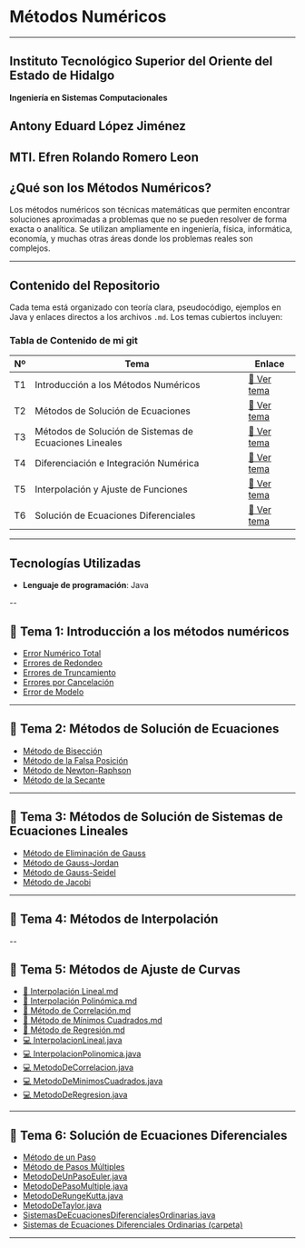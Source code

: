  #  Métodos Numéricos

---

## Instituto Tecnológico Superior del Oriente del Estado de Hidalgo  

**Ingeniería en Sistemas Computacionales**

**Antony Eduard López Jiménez**
--
**MTI. Efren Rolando Romero Leon**
---

##  ¿Qué son los Métodos Numéricos?

Los métodos numéricos son técnicas matemáticas que permiten encontrar soluciones aproximadas a problemas que no se pueden resolver de forma exacta o analítica. Se utilizan ampliamente en ingeniería, física, informática, economía, y muchas otras áreas donde los problemas reales son complejos.

---

##  Contenido del Repositorio 

Cada tema está organizado con teoría clara, pseudocódigo, ejemplos en Java y enlaces directos a los archivos `.md`. Los temas cubiertos incluyen:

###  Tabla de Contenido de mi git

| Nº | Tema                                                   | Enlace                                                                                                                                                               |
| -- | ------------------------------------------------------ | -------------------------------------------------------------------------------------------------------------------------------------------------------------------- |
| T1 | Introducción a los Métodos Numéricos                   | [📘 Ver tema](https://github.com/ANTONY2812/M-todosNum-ricosLalo/blob/main/T1%20-%20Introducci%C3%B3n%20a%20los%20m%C3%A9todos%20num%C3%A9ricos/)                    |
| T2 | Métodos de Solución de Ecuaciones                      | [📘 Ver tema](https://github.com/ANTONY2812/M-todosNum-ricosLalo/blob/main/T2%20-%20M%C3%A9todos%20de%20Soluci%C3%B3n%20de%20Ecuaciones/)                            |
| T3 | Métodos de Solución de Sistemas de Ecuaciones Lineales | [📘 Ver tema](https://github.com/ANTONY2812/M-todosNum-ricosLalo/blob/main/T3%20-%20M%C3%A9todos%20de%20Soluci%C3%B3n%20de%20Sistemas%20de%20Ecuaciones%20Lineales/) |
| T4 | Diferenciación e Integración Numérica                  | [📘 Ver tema](https://github.com/ANTONY2812/M-todosNum-ricosLalo/blob/main/T4%20-%20Diferenciaci%C3%B3n%20e%20Integraci%C3%B3n%20Num%C3%A9rica/)                     |
| T5 | Interpolación y Ajuste de Funciones                    | [📘 Ver tema](https://github.com/ANTONY2812/M-todosNum-ricosLalo/blob/main/T5%20-%20Interpolaci%C3%B3n%20y%20Ajuste%20de%20Funciones/)                               |
| T6 | Solución de Ecuaciones Diferenciales                   | [📘 Ver tema](https://github.com/ANTONY2812/M-todosNum-ricosLalo/blob/main/T6%20-%20Soluci%C3%B3n%20de%20Ecuaciones%20Diferenciales/)                                |

---

## Tecnologías Utilizadas

- **Lenguaje de programación**: Java 

--

## 📘 Tema 1: Introducción a los métodos numéricos

- [Error Numérico Total](https://github.com/ANTONY2812/M-todosNum-ricosLalo/blob/main/T1%20-%20Introducci%C3%B3n%20a%20los%20m%C3%A9todos%20num%C3%A9ricos/Error%20Num%C3%A9rico%20Total.md)
- [Errores de Redondeo](https://github.com/ANTONY2812/M-todosNum-ricosLalo/blob/main/T1%20-%20Introducci%C3%B3n%20a%20los%20m%C3%A9todos%20num%C3%A9ricos/Errores%20de%20Redondeo.md)
- [Errores de Truncamiento](https://github.com/ANTONY2812/M-todosNum-ricosLalo/blob/main/T1%20-%20Introducci%C3%B3n%20a%20los%20m%C3%A9todos%20num%C3%A9ricos/Errores%20de%20Truncamiento.md)
- [Errores por Cancelación](https://github.com/ANTONY2812/M-todosNum-ricosLalo/blob/main/T1%20-%20Introducci%C3%B3n%20a%20los%20m%C3%A9todos%20num%C3%A9ricos/Errores%20por%20Cancelaci%C3%B3n.md)
- [Error de Modelo](https://github.com/ANTONY2812/M-todosNum-ricosLalo/blob/main/T1%20-%20Introducci%C3%B3n%20a%20los%20m%C3%A9todos%20num%C3%A9ricos/Error%20de%20Modelo.md)

---
## 📘 Tema 2: Métodos de Solución de Ecuaciones

- [Método de Bisección](https://github.com/ANTONY2812/M-todosNum-ricosLalo/blob/main/T2%20-%20M%C3%A9todos%20de%20Soluci%C3%B3n%20de%20Ecuaciones/M%C3%A9todo%20de%20Bisecci%C3%B3n.md)
- [Método de la Falsa Posición](https://github.com/ANTONY2812/M-todosNum-ricosLalo/blob/main/T2%20-%20M%C3%A9todos%20de%20Soluci%C3%B3n%20de%20Ecuaciones/M%C3%A9todo%20de%20la%20Falsa%20Posici%C3%B3n.md)
- [Método de Newton-Raphson](https://github.com/ANTONY2812/M-todosNum-ricosLalo/blob/main/T2%20-%20M%C3%A9todos%20de%20Soluci%C3%B3n%20de%20Ecuaciones/M%C3%A9todo%20de%20Newton-Raphson.md)
- [Método de la Secante](https://github.com/ANTONY2812/M-todosNum-ricosLalo/blob/main/T2%20-%20M%C3%A9todos%20de%20Soluci%C3%B3n%20de%20Ecuaciones/M%C3%A9todo%20de%20la%20Secante.md)

---

## 📘 Tema 3: Métodos de Solución de Sistemas de Ecuaciones Lineales

- [Método de Eliminación de Gauss](https://github.com/ANTONY2812/M-todosNum-ricosLalo/blob/main/T3%20-%20M%C3%A9todos%20de%20Soluci%C3%B3n%20de%20Sistemas%20de%20Ecuaciones%20Lineales/M%C3%A9todo%20de%20Eliminaci%C3%B3n%20de%20Gauss.md)
- [Método de Gauss-Jordan](https://github.com/ANTONY2812/M-todosNum-ricosLalo/blob/main/T3%20-%20M%C3%A9todos%20de%20Soluci%C3%B3n%20de%20Sistemas%20de%20Ecuaciones%20Lineales/M%C3%A9todo%20de%20Gauss-Jordan.md)
- [Método de Gauss-Seidel](https://github.com/ANTONY2812/M-todosNum-ricosLalo/blob/main/T3%20-%20M%C3%A9todos%20de%20Soluci%C3%B3n%20de%20Sistemas%20de%20Ecuaciones%20Lineales/M%C3%A9todo%20de%20Gauss-Seidel.md)
- [Método de Jacobi](https://github.com/ANTONY2812/M-todosNum-ricosLalo/blob/main/T3%20-%20M%C3%A9todos%20de%20Soluci%C3%B3n%20de%20Sistemas%20de%20Ecuaciones%20Lineales/M%C3%A9todo%20de%20Jacobi.md)

---
## 📘 Tema 4: Métodos de Interpolación



--
## 📘 Tema 5: Métodos de Ajuste de Curvas

- [📄 Interpolación Lineal.md](https://github.com/ANTONY2812/M-todosNum-ricosLalo/blob/main/T5%20-%20Interpolaci%C3%B3n%20y%20Ajuste%20de%20Funciones/Interpolaci%C3%B3n%20Lineal.md)
- [📄 Interpolación Polinómica.md](https://github.com/ANTONY2812/M-todosNum-ricosLalo/blob/main/T5%20-%20Interpolaci%C3%B3n%20y%20Ajuste%20de%20Funciones/Interpolaci%C3%B3n%20Polin%C3%B3mica.md)
- [📄 Método de Correlación.md](https://github.com/ANTONY2812/M-todosNum-ricosLalo/blob/main/T5%20-%20Interpolaci%C3%B3n%20y%20Ajuste%20de%20Funciones/M%C3%A9todo%20de%20Correlaci%C3%B3n.md)
- [📄 Método de Mínimos Cuadrados.md](https://github.com/ANTONY2812/M-todosNum-ricosLalo/blob/main/T5%20-%20Interpolaci%C3%B3n%20y%20Ajuste%20de%20Funciones/M%C3%A9todo%20de%20M%C3%ADnimos%20Cuadrados.md)
- [📄 Método de Regresión.md](https://github.com/ANTONY2812/M-todosNum-ricosLalo/blob/main/T5%20-%20Interpolaci%C3%B3n%20y%20Ajuste%20de%20Funciones/M%C3%A9todo%20de%20Regresi%C3%B3n.md)
- [💻 InterpolacionLineal.java](https://github.com/ANTONY2812/M-todosNum-ricosLalo/blob/main/T5%20-%20Interpolaci%C3%B3n%20y%20Ajuste%20de%20Funciones/InterpolacionLineal.java)
- [💻 InterpolacionPolinomica.java](https://github.com/ANTONY2812/M-todosNum-ricosLalo/blob/main/T5%20-%20Interpolaci%C3%B3n%20y%20Ajuste%20de%20Funciones/InterpolacionPolinomica.java)
- [💻 MetodoDeCorrelacion.java](https://github.com/ANTONY2812/M-todosNum-ricosLalo/blob/main/T5%20-%20Interpolaci%C3%B3n%20y%20Ajuste%20de%20Funciones/MetodoDeCorrelacion.java)
- [💻 MetodoDeMinimosCuadrados.java](https://github.com/ANTONY2812/M-todosNum-ricosLalo/blob/main/T5%20-%20Interpolaci%C3%B3n%20y%20Ajuste%20de%20Funciones/MetodoDeMinimosCuadrados.java)
- [💻 MetodoDeRegresion.java](https://github.com/ANTONY2812/M-todosNum-ricosLalo/blob/main/T5%20-%20Interpolaci%C3%B3n%20y%20Ajuste%20de%20Funciones/MetodoDeRegresion.java)
---

## 📘 Tema 6: Solución de Ecuaciones Diferenciales

- [Método de un Paso](https://github.com/ANTONY2812/M-todosNum-ricosLalo/blob/main/T6%20-%20Soluci%C3%B3n%20de%20Ecuaciones%20Diferenciales/M%C3%A9todo%20de%20un%20Paso.md)
- [Método de Pasos Múltiples](https://github.com/ANTONY2812/M-todosNum-ricosLalo/blob/main/T6%20-%20Soluci%C3%B3n%20de%20Ecuaciones%20Diferenciales/M%C3%A9todo%20de%20Pasos%20M%C3%BAltiples.md)
- [MetodoDeUnPasoEuler.java](https://github.com/ANTONY2812/M-todosNum-ricosLalo/blob/main/T6%20-%20Soluci%C3%B3n%20de%20Ecuaciones%20Diferenciales/MetodoDeUnPasoEuler.java)
- [MetodoDePasoMultiple.java](https://github.com/ANTONY2812/M-todosNum-ricosLalo/blob/main/T6%20-%20Soluci%C3%B3n%20de%20Ecuaciones%20Diferenciales/MetodoDePasoMultiple.java)
- [MetodoDeRungeKutta.java](https://github.com/ANTONY2812/M-todosNum-ricosLalo/blob/main/T6%20-%20Soluci%C3%B3n%20de%20Ecuaciones%20Diferenciales/MetodoDeRungeKutta.java)
- [MetodoDeTaylor.java](https://github.com/ANTONY2812/M-todosNum-ricosLalo/blob/main/T6%20-%20Soluci%C3%B3n%20de%20Ecuaciones%20Diferenciales/MetodoDeTaylor.java)
- [SistemasDeEcuacionesDiferencialesOrdinarias.java](https://github.com/ANTONY2812/M-todosNum-ricosLalo/blob/main/T6%20-%20Soluci%C3%B3n%20de%20Ecuaciones%20Diferenciales/SistemasDeEcuacionesDiferencialesOrdinarias.java)
- [Sistemas de Ecuaciones Diferenciales Ordinarias (carpeta)](https://github.com/ANTONY2812/M-todosNum-ricosLalo/tree/main/T6%20-%20Soluci%C3%B3n%20de%20Ecuaciones%20Diferenciales/Sistemas%20de%20Ecuaciones%20Diferenciales%20Ordinarias)

---
